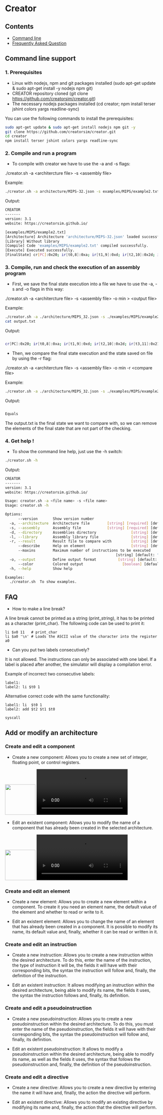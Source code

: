 # Creator


## Contents

 - [Command line](#command-line-support)
 - [Frequently Asked Question](#faq)


## Command line support

### 1. Prerequisites

 - Linux with nodejs, npm and git packages installed (sudo apt-get update & sudo apt-get install -y nodejs npm git)
 - CREATOR repository cloned (git clone https://github.com/creatorsim/creator.git)
 - The necessary nodejs packages installed (cd creator; npm install terser jshint colors yargs readline-sync)

You can use the following commands to install the prerequisites:
```bash    
sudo apt-get update & sudo apt-get install nodejs npm git -y
git clone https://github.com/creatorsim/creator.git
cd creator
npm install terser jshint colors yargs readline-sync
```


### 2. Compile and run a program

* To compile with creator we have to use the -a and -s flags:

./creator.sh -a &lt;architercture file&gt; -s &lt;assembly file&gt;

Example:
```bash    
./creator.sh -a architecture/MIPS-32.json -s examples/MIPS/example2.txt
```

Output: 
```bash
CREATOR
-------
version: 3.1
website: https://creatorsim.github.io/

[examples/MIPS/example2.txt]
[Architecture] Architecture 'architecture/MIPS-32.json' loaded successfully.
[Library] Without library
[Compile] Code 'examples/MIPS/example2.txt' compiled successfully.
[Execute] Executed successfully.
[FinalState] cr[PC]:0x20; ir[t0,8]:0xa; ir[t1,9]:0xd; ir[t2,10]:0x2d; ir[t3,11]:0x21; ir[t4,12]:0x17; ir[t5,13]:0xc; ir[t6,14]:0x441; ir[t7,15]:0x53; keyboard[0x0]:''; display[0x0]:'';
```

### 3. Compile, run and check the execution of an assembly program
    
* First, we save the final state execution into a file we have to use the -a, -s and -o flags in this way:
    
./creator.sh -a &lt;architercture file&gt; -s &lt;assembly file&gt; -o min &gt; &lt;output file&gt;

Example:
```bash    
./creator.sh -a ./architecture/MIPS_32.json -s ./examples/MIPS/example2.txt -o min > output.txt
cat output.txt
```

Output: 
```bash

cr[PC]:0x20; ir[t0,8]:0xa; ir[t1,9]:0xd; ir[t2,10]:0x2d; ir[t3,11]:0x21; ir[t4,12]:0x17; ir[t5,13]:0xc; ir[t6,14]:0x441; ir[t7,15]:0x53; keyboard[0x0]:''; display[0x0]:'';

```

    
* Then, we compare the final state execution and the state saved on file by using the -r flag:
    
./creator.sh -a &lt;architercture file&gt; -s &lt;assembly file&gt; -o min -r &lt;compare file&gt;

Example:
```bash    
./creator.sh -a ./architecture/MIPS_32.json -s ./examples/MIPS/example2.txt -o min -r output.txt
```

Output: 
```bash

Equals
```

The output.txt is the final state we want to compare with, so we can remove the elements of the final state that are not part of the checking.


### 4. Get help !

* To show the command line help, just use the -h switch:
    
```bash    
./creator.sh -h
```

Output: 
```bash    
CREATOR
-------
version: 3.1
website: https://creatorsim.github.io/

Usage: creator.sh -a <file name> -s <file name>
Usage: creator.sh -h

Options:
      --version       Show version number                              [boolean]
  -a, --architecture  Architecture file        [string] [required] [default: ""]
  -s, --assembly      Assembly file            [string] [required] [default: ""]
  -d, --directory     Assemblies directory                [string] [default: ""]
  -l, --library       Assembly library file               [string] [default: ""]
  -r, --result        Result file to compare with         [string] [default: ""]
      --describe      Help on element                     [string] [default: ""]
      --maxins        Maximum number of instructions to be executed
                                                   [string] [default: "1000000"]
  -o, --output        Define output format          [string] [default: "normal"]
      --color         Colored output                  [boolean] [default: false]
  -h, --help          Show help                                        [boolean]

Examples:
  ./creator.sh  To show examples.
```



## FAQ

* How to make a line break?

A line break cannot be printed as a string (print_string), it has to be printed as a character (print_char). The following code can be used to print it:
```
li $v0 11   # print_char
li $a0 '\n' # Loads the ASCII value of the character into the register a0
```

 * Can you put two labels consecutively?
 
It is not allowed. The instructions can only be associated with one label. If a label is placed after another, the simulator will display a compilation error.

Example of incorrect two consecutive labels:
```
label1:
label2: li $t0 1
```

Alternative correct code with the same functionality:
```
label1: li  $t0 1
label2: add $t2 $t1 $t0 

syscall 
```


## Add or modify an architecture

### Create and edit a component

 * Create a new component: Allows you to create a new set of integer, floating point, or control registers.
<html>
<img height="100" src="https://creatorsim.github.io/images/advanced_mode/new_component.PNG">
<video src="videos/advanced_mode/new_component.mp4" allowfullscreen="allowfullscreen" controls="controls" class="embed-responsive-item"></video>
</html>

 * Edit an existent component: Allows you to modify the name of a component that has already been created in the selected architecture.
<html>
<img height="100" src="https://creatorsim.github.io/images/advanced_mode/edit_component.PNG">
<video src="videos/advanced_mode/new_component.mp4" allowfullscreen="allowfullscreen" controls="controls" class="embed-responsive-item"></video>
</html>


### Create and edit an element

 * Create a new element: Allows you to create a new element within a component. To create it you need an element name, the default value of the element and whether to read or write to it.

 * Edit an existent element: Allows you to change the name of an element that has already been created in a component. It is possible to modify its name, its default value and, finally, whether it can be read or written in it.


### Create and edit an instruction

 * Create a new instruction: Allows you to create a new instruction within the desired architecture. To do this, enter the name of the instruction, the type of instruction it will be, the fields it will have with their corresponding bits, the syntax the instruction will follow and, finally, the definition of the instruction.

 * Edit an existent instruction: It allows modifying an instruction within the desired architecture, being able to modify its name, the fields it uses, the syntax the instruction follows and, finally, its definition.


### Create and edit a pseudoinstruction

 * Create a new pseudoinstruction: Allows you to create a new pseudoinstruction within the desired architecture. To do this, you must enter the name of the pseudoinstruction, the fields it will have with their corresponding bits, the syntax the pseudoinstruction will follow and, finally, its definition.

 * Edit an existent pseudoinstruction: It allows to modify a pseudoinstruction within the desired architecture, being able to modify its name, as well as the fields it uses, the syntax that follows the pseudoinstruction and, finally, the definition of the pseudoinstruction.


### Create and edit a directive

 * Create a new directive: Allows you to create a new directive by entering the name it will have and, finally, the action the directive will perform.

 * Edit an existent directive: Allows you to modify an existing directive by modifying its name and, finally, the action that the directive will perform.


